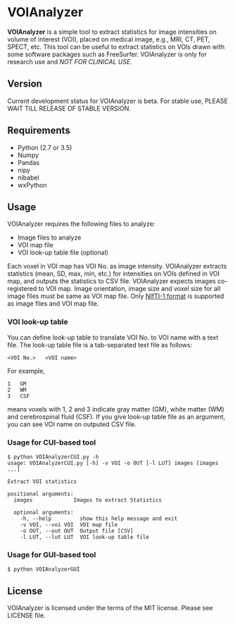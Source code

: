 # VOIAnalyzer

**VOIAnalyzer** is a simple tool to extract statistics for image intensities on volume of interest (VOI), placed on medical image, e.g., MRI, CT, PET, SPECT, etc. This tool can be useful to extract statistics on VOIs drawn with some software packages such as FreeSurfer. VOIAnalyzer is only for research use and *NOT FOR CLINICAL USE*.

## Version

Current development status for VOIAnalyzer is beta. For stable use, PLEASE WAIT TILL RELEASE OF STABLE VERSION.

## Requirements

- Python (2.7 or 3.5)
- Numpy
- Pandas
- nipy
- nibabel
- wxPython

## Usage

VOIAnalyzer requires the following files to analyze:

- Image files to analyze
- VOI map file
- VOI look-up table file (optional)

Each voxel in VOI map has VOI No. as image intensity. VOIAnalyzer extracts statistics (mean, SD, max, min, etc.) for intensities on VOIs defined in VOI map, and outputs the statistics to CSV file. VOIAnalyzer expects images co-registered to VOI map. Image orientation, image size and voxel size for all image files must be same as VOI map file. Only [NIfTI-1 format](https://nifti.nimh.nih.gov/nifti-1) is supported as image files and VOI map file.


### VOI look-up table

You can define look-up table to translate VOI No. to VOI name with a text file. The look-up table file is a tab-separated text file as follows:

```
<VOI No.>   <VOI name>
```

For example,

```
1   GM
2   WM
3   CSF
```

means voxels with 1, 2 and 3 indicate gray matter (GM), white matter (WM) and cerebrospinal fluid (CSF). If you give look-up table file as an argument, you can see VOI name on outputed CSV file.

### Usage for CUI-based tool

```
$ python VOIAnalyzerCUI.py -h
usage: VOIAnalyzerCUI.py [-h] -v VOI -o OUT [-l LUT] images [images ...]

Extract VOI statistics

positional arguments:
  images             Images to extract Statistics

  optional arguments:
    -h, --help         show this help message and exit
    -v VOI, --voi VOI  VOI map file
    -o OUT, --out OUT  Output file [CSV]
    -l LUT, --lut LUT  VOI look-up table file
```

### Usage for GUI-based tool

```
$ python VOIAnalyzerGUI
```

## License

VOIAnalyzer is licensed under the terms of the MIT license. Please see LICENSE file.

